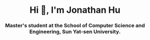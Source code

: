 <h1 align="center">Hi 👋, I'm Jonathan Hu</h1>
<h3 align="center">Master's student at the School of Computer Science and Engineering, Sun Yat-sen University.</h3>
